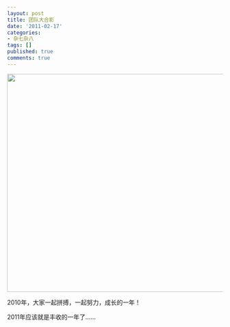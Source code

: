 ```yaml
---
layout: post
title: 团队大合影
date: '2011-02-17'
categories:
- 杂七杂八
tags: []
published: true
comments: true
---
```

<p><a href="{{urls.media}}/2011/02/3d725e59h9aceb7d073ef690.jpg"><img class="alignnone size-full wp-image-794" title="3d725e59h9aceb7d073ef&amp;690" src="{{urls.media}}/2011/02/3d725e59h9aceb7d073ef690.jpg" alt="" width="679" height="510" /></a></p>

<p>2010年，大家一起拼搏，一起努力，成长的一年！</p>

<p>2011年应该就是丰收的一年了……</p>
